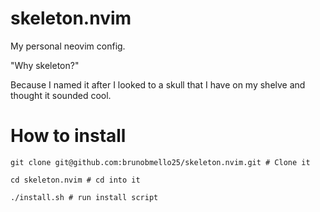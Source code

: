 # skeleton.nvim

My personal neovim config.

"Why skeleton?"

Because I named it after I looked to a skull that I have on my shelve and thought it sounded cool.

# How to install

```
git clone git@github.com:brunobmello25/skeleton.nvim.git # Clone it

cd skeleton.nvim # cd into it

./install.sh # run install script
